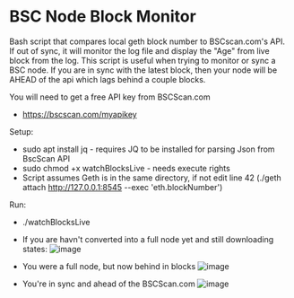# BSC Node Block Monitor
Bash script that compares local geth block number to BSCscan.com's API. If out of sync, it will monitor the log file and display the "Age" from live block from the log. This script is useful when trying to monitor or sync a BSC node. If you are in sync with the latest block, then your node will be AHEAD of the api which lags behind a couple blocks.

You will need to get a free API key from BSCScan.com
- https://bscscan.com/myapikey

Setup:
- sudo apt install jq - requires JQ to be installed for parsing Json from BscScan API
- sudo chmod +x watchBlocksLive - needs execute rights
- Script assumes Geth is in the same directory, if not edit line 42 (./geth attach http://127.0.0.1:8545 --exec 'eth.blockNumber')

Run:
- ./watchBlocksLive

- If you are havn't converted into a full node yet and still downloading states:
![image](https://user-images.githubusercontent.com/28745523/117009256-8974ea00-acb9-11eb-8aa9-5bab9edbbf40.png)
- You were a full node, but now behind in blocks
![image](https://user-images.githubusercontent.com/28745523/117009362-a7dae580-acb9-11eb-9c51-25fb5ad8a25a.png)
- You're in sync and ahead of the BSCScan.com
![image](https://user-images.githubusercontent.com/28745523/117009521-da84de00-acb9-11eb-90a7-8e5e4a1abe48.png)
